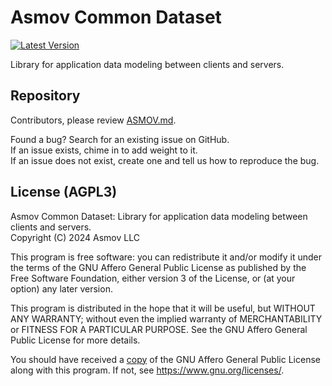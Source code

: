 Asmov Common Dataset
================================================================================
[![Latest Version]][crates.io]

[Latest Version]: https://img.shields.io/crates/v/asmov-common-dataset.svg
[crates.io]: https://crates.io/crates/asmov-common-dataset

Library for application data modeling between clients and servers.


Repository
--------------------------------------------------------------------------------
Contributors, please review [ASMOV.md](./ASMOV.md).  

Found a bug? Search for an existing issue on GitHub.  
If an issue exists, chime in to add weight to it.  
If an issue does not exist, create one and tell us how to reproduce the bug. 


License (AGPL3)
--------------------------------------------------------------------------------
Asmov Common Dataset: Library for application data modeling between clients and servers.  
Copyright (C) 2024 Asmov LLC  

This program is free software: you can redistribute it and/or modify
it under the terms of the GNU Affero General Public License as published
by the Free Software Foundation, either version 3 of the License, or
(at your option) any later version.

This program is distributed in the hope that it will be useful,
but WITHOUT ANY WARRANTY; without even the implied warranty of
MERCHANTABILITY or FITNESS FOR A PARTICULAR PURPOSE.  See the
GNU Affero General Public License for more details.

You should have received a [copy](./LICENSE.txt) of the GNU Affero General Public License
along with this program.  If not, see <https://www.gnu.org/licenses/>.

